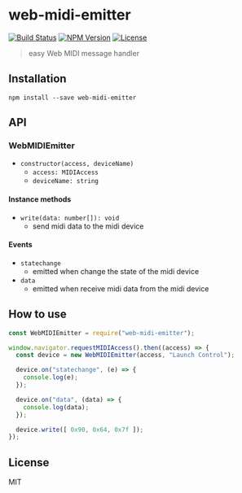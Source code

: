# web-midi-emitter
[![Build Status](http://img.shields.io/travis/mohayonao/web-midi-emitter.svg?style=flat-square)](https://travis-ci.org/mohayonao/web-midi-emitter)
[![NPM Version](http://img.shields.io/npm/v/web-midi-emitter.svg?style=flat-square)](https://www.npmjs.org/package/web-midi-emitter)
[![License](http://img.shields.io/badge/license-MIT-brightgreen.svg?style=flat-square)](http://mohayonao.mit-license.org/)

> easy Web MIDI message handler


## Installation

```
npm install --save web-midi-emitter
```

## API

### WebMIDIEmitter
- `constructor(access, deviceName)`
  - `access: MIDIAccess`
  - `deviceName: string`

#### Instance methods
- `write(data: number[]): void`
  - send midi data to the midi device

#### Events
- `statechange`
  - emitted when change the state of the midi device
- `data`
  - emitted when receive midi data from the midi device

## How to use

```js
const WebMIDIEmitter = require("web-midi-emitter");

window.navigator.requestMIDIAccess().then((access) => {
  const device = new WebMIDIEmitter(access, "Launch Control");

  device.on("statechange", (e) => {
    console.log(e);
  });

  device.on("data", (data) => {
    console.log(data);
  });

  device.write([ 0x90, 0x64, 0x7f ]);
});
```

## License

MIT

